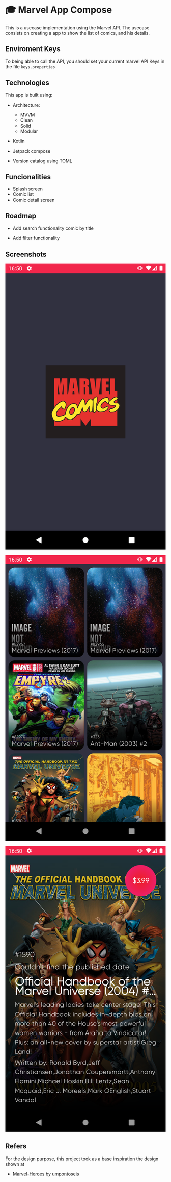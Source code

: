 
#  🎓 Marvel App Compose

This is a usecase implementation using the Marvel API. The usecase consists on creating a app to show the list of comics, and his details.

##  Enviroment Keys

To being able to call the API, you should set your current marvel API Keys in the file
`keys.properties`

## Technologies 

This app is built using:

 - Architecture:
    - MVVM
    - Clean
    - Solid
    - Modular

 - Kotlin
 - Jetpack compose
 - Version catalog using TOML

 

## Funcionalities

- Splash screen
- Comic list
- Comic detail screen



## Roadmap

- Add search functionality comic by title

- Add filter functionality


## Screenshots

![App Screenshot](https://github.com/fzellner/MarvelAppCompose/blob/main/screenshots/Screenshot_1706730627.png)

![App Screenshot](https://github.com/fzellner/MarvelAppCompose/blob/main/screenshots/Screenshot_1706730619.png)

![App Screenshot](https://github.com/fzellner/MarvelAppCompose/blob/main/screenshots/Screenshot_1706730623.png)



## Refers

For the design purpose, this project took as a base inspiration the design shown at
 - [Marvel-Heroes](https://www.figma.com/file/lttk1Jw9X33jv3CNQwa4Hd/Marvel-Heroes-(Community)?type=design&node-id=218-4647&mode=design&t=kOJlcsDnKgTBfwBY-0) by [umpontoseis](https://www.figma.com/exit?url=https%3A%2F%2Fumpontoseis.com)


